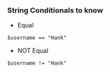 ### String Conditionals to know

* Equal
	
``` 
$username == "Hank"
```
	
* NOT Equal
	
```
$username != "Hank"
```


